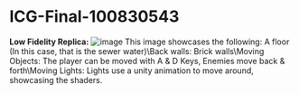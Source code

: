 # ICG-Final-100830543
 **Low Fidelity Replica:**
![image](https://user-images.githubusercontent.com/94996976/233704045-db08372b-4fa0-4a17-9a91-3e7a78f2062d.png)
This image showcases the following:
A floor (In this case, that is the sewer water)\Back walls: Brick walls\Moving Objects: The player can be moved with A & D Keys, Enemies move back & forth\Moving Lights: Lights use a unity animation to move around, showcasing the shaders.



